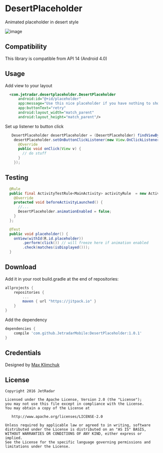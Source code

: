 DesertPlaceholder
=================

Animated placeholder in desert style

![image](https://github.com/JetradarMobile/DesertPlaceholder/blob/master/art/desertplaceholder.gif)


Compatibility
-------------

This library is compatible from API 14 (Android 4.0)


Usage
-----

Add view to your layout

``` xml
  <com.jetradar.desertplaceholder.DesertPlaceholder
      android:id="@+id/placeholder"
      app:message="Use this nice placeholder if you have nothing to show"
      app:buttonText="retry"
      android:layout_width="match_parent"
      android:layout_height="match_parent"/>
```

Set up listener to button click

``` java
   DesertPlaceholder desertPlaceholder = (DesertPlaceholder) findViewById(R.id.placeholder);
    desertPlaceholder.setOnButtonClickListener(new View.OnClickListener() {
      @Override
      public void onClick(View v) {
        // do stuff
      }
    });
```


Testing
-------

``` java
  @Rule
  public final ActivityTestRule<MainActivity> activityRule  = new ActivityTestRule<MainActivity>(MainActivity.class) {
    @Override
    protected void beforeActivityLaunched() {
      //...
      DesertPlaceholder.animationEnabled = false;
    }
  };

  @Test
  public void placeholder() {
    onView(withId(R.id.placeholder))
        .perform(click()) // will freeze here if animation enabled
        .check(matches(isDisplayed()));
  }
```


Download
--------

Add it in your root build.gradle at the end of repositories:

```groovy
allprojects {
    repositories {
        ...
        maven { url "https://jitpack.io" }
    }
}
```

Add the dependency

```groovy
dependencies {
    compile 'com.github.JetradarMobile:DesertPlaceholder:1.0.1'
}
```


Credentials
-----------

Designed by [Max Klimchuk](https://dribbble.com/maxklimchuk)


License
-------

    Copyright 2016 JetRadar

    Licensed under the Apache License, Version 2.0 (the "License");
    you may not use this file except in compliance with the License.
    You may obtain a copy of the License at
    
       http://www.apache.org/licenses/LICENSE-2.0
    
    Unless required by applicable law or agreed to in writing, software
    distributed under the License is distributed on an "AS IS" BASIS,
    WITHOUT WARRANTIES OR CONDITIONS OF ANY KIND, either express or implied.
    See the License for the specific language governing permissions and
    limitations under the License.
